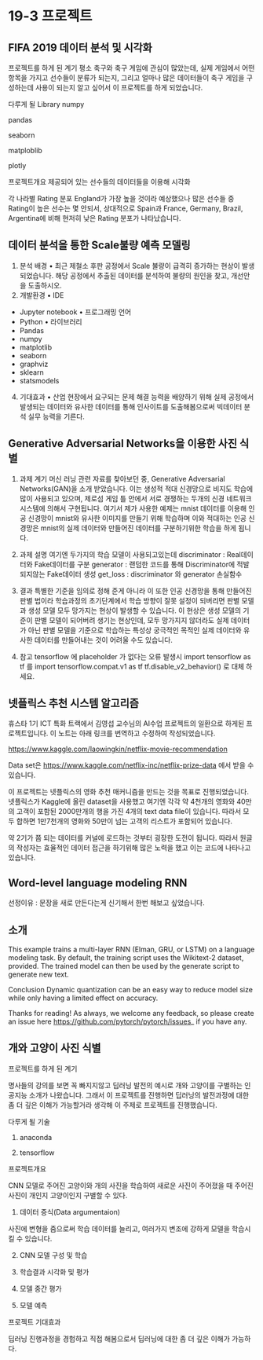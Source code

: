 # 19-3 프로젝트

## FIFA 2019 데이터 분석 및 시각화
프로젝트를 하게 된 계기
평소 축구와 축구 게임에 관심이 많았는데, 실제 게임에서 어떤 항목을 가지고 선수들이 분류가 되는지, 그리고 얼마나 많은 데이터들이 축구 게임을 구성하는데 사용이 되는지 알고 싶어서 이 프로젝트를 하게 되었습니다.

다루게 될 Library
numpy

pandas

seaborn

matploblib

plotly

프로젝트개요
제공되어 있는 선수들의 데이터들을 이용해 시각화

각 나라별 Rating 분포
England가 가장 높을 것이라 예상했으나 많은 선수들 중 Rating이 높은 선수는 몇 안되서, 상대적으로 Spain과 France, Germany, Brazil, Argentina에 비해 현저히 낮은 Rating 분포가 나타났습니다.



## 데이터 분석을 통한 Scale불량 예측 모델링

1.	분석 배경
•	최근 제철소 후판 공정에서 Scale 불량이 급격히 증가하는 현상이 발생되었습니다. 해당 공정에서 추출된 데이터를 분석하여 불량의 원인을 찾고, 개선안을 도출하시오.
2.	개발환경
•	IDE
-	Jupyter notebook
•	프로그래밍 언어
-	Python
•	라이브러리
-	Pandas
-	numpy
-	matplotlib
-	seaborn
-	graphviz
-	sklearn
-	statsmodels
 
4.	기대효과
•	산업 현장에서 요구되는 문제 해결 능력을 배양하기 위해 실제 공정에서 발생되는 데이터와 유사한 데이터를 통해 인사이트를 도출해봄으로써 빅데이터 분석 실무 능력을 기른다.


## Generative Adversarial Networks을 이용한 사진 식별

1.	과제 계기
머신 러닝 관련 자료를 찾아보던 중, Generative Adversarial Networks(GAN)을 소개 받았습니다. 이는 생성적 적대 신경망으로 비지도 학습에 많이 사용되고 있으며, 제로섬 게임 틀 안에서 서로 경쟁하는 두개의 신경 네트워크 시스템에 의해서 구현됩니다.
여기서 제가 사용한 예제는 mnist 데이터를 이용해 인공 신경망이 mnist와 유사한 이미지를 만들기 위해 학습하며 이와 적대하는 인공 신경망은 mnist의 실제 데이터와 만들어진 데이터를 구분하기위한 학습을 하게 됩니다.

2.	과제 설명
여기엔 두가지의 학습 모델이 사용되고있는데
discriminator : Real데이터와 Fake데이터를 구분
generator : 랜덤한 코드를 통해 Discriminator에 적발되지않는 Fake데이터 생성
get_loss : discriminator 와 generator 손실함수


3.	결과
특별한 기준을 임의로 정해 준게 아니라 이 또한 인공 신경망을 통해 만들어진 판별 법이라 학습과정의 초기단계에서 학습 방향이 잘못 설정이 되버리면 판별 모델과 생성 모델 모두 망가지는 현상이 발생할 수 있습니다. 이 현상은 생성 모델의 기준이 판별 모델이 되어버려 생기는 현상인데, 모두 망가지지 않더라도 실제 데이터가 아닌 판별 모델을 기준으로 학습하는 특성상 궁극적인 목적인 실제 데이터와 유사한 데이터를 만들어내는 것이 어려울 수도 있습니다.

4.	참고
tensorflow 에 placeholder 가 없다는 오류 발생시
import tensorflow as tf 를
import tensorflow.compat.v1 as tf
tf.disable_v2_behavior() 로 대체 하세요.


## 넷플릭스 추천 시스템 알고리즘


휴스타 1기 ICT 특화 트랙에서 김영섭 교수님의 AI수업 프로젝트의 일환으로 하게된 프로젝트입니다.
이 노트는 아래 링크를 번역하고 수정하여 작성되었습니다.

https://www.kaggle.com/laowingkin/netflix-movie-recommendation 

Data set은
https://www.kaggle.com/netflix-inc/netflix-prize-data
에서 받을 수 있습니다.

이 프로젝트는 넷플릭스의 영화 추천 매커니즘을 만드는 것을 목표로 진행되었습니다. 넷플릭스가 Kaggle에 올린 dataset을 사용했고 여기엔 각각 약 4천개의 영화와 40만의 고객이 포함된 2000만개의 행을 가진 4개의 text data file이 있습니다. 따라서 모두 합하면 1만7천개의 영화와 50만이 넘는 고객의 리스트가 포함되어 있습니다.

약 2기가 쯤 되는 데이터를 커널에 로드하는 것부터 굉장한 도전이 됩니다. 따라서 원글의 작성자는 효율적인 데이터 접근을 하기위해 많은 노력을 했고 이는 코드에 나타나고 있습니다.


## Word-level language modeling RNN

 선정이유
: 문장을 새로 만든다는게 신기해서 한번 해보고 싶었습니다.

 소개
------------
This example trains a multi-layer RNN (Elman, GRU, or LSTM) on a language modeling task. By default, the training script uses the Wikitext-2 dataset, provided. The trained model can then be used by the generate script to generate new text.

Conclusion
Dynamic quantization can be an easy way to reduce model size while only having a limited effect on accuracy.

Thanks for reading! As always, we welcome any feedback, so please create an issue here <https://github.com/pytorch/pytorch/issues>_ if you have any.


## 개와 고양이 사진 식별





프로젝트를 하게 된 계기

명사들의 강의를 보면 꼭 빠지지않고 딥러닝 발전의 예시로 개와 고양이를 구별하는 인공지능 소개가 나왔습니다. 그래서 이 프로젝트를 진행하면 딥러닝의 발전과정에 대한 좀 더 깊은 이해가 가능할거라 생각해 이 주제로 프로젝트를 진행했습니다.

 

다루게 될 기술

1. anaconda 

2. tensorflow

 

프로젝트개요

CNN 모델로 주어진 고양이와 개의 사진을 학습하여 새로운 사진이 주어졌을 때 주어진 사진이 개인지 고양이인지 구별할 수 있다.

1. 데이터 증식(Data argumentaion)

사진에 변형을 줌으로써 학습 데이터를 늘리고, 여러가지 변조에 강하게 모델을 학습시킬 수 있습니다.

2. CNN 모델 구성 및 학습

3. 학습결과 시각화 및 평가

4. 모델 중간 평가

5. 모델 예측


프로젝트 기대효과

딥러닝 진행과정을 경험하고 직접 해봄으로서 딥러닝에 대한 좀 더 깊은 이해가 가능하다.
































